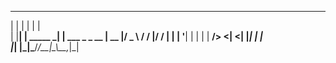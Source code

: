 

  _    _           _               
 | |  | |         | |              
 | |__| | _____  _| | ___   _ _ __ 
 |  __  |/ _ \ \/ / |/ / | | | '__|
 | |  | |  __/>  <|   <| |_| | |   
 |_|  |_|\___/_/\_\_|\_\\__,_|_|   
                                   
                                   

